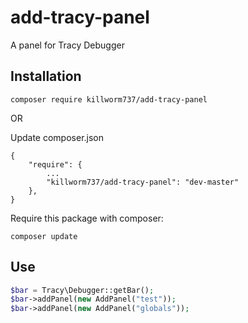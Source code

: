 # add-tracy-panel
A panel for Tracy Debugger

## Installation

```
composer require killworm737/add-tracy-panel
```

OR

Update composer.json
```
{
    "require": {
        ...
        "killworm737/add-tracy-panel": "dev-master"
    },
}
```

Require this package with composer:

```
composer update
```

Use
-----------

```php
$bar = Tracy\Debugger::getBar();
$bar->addPanel(new AddPanel("test"));
$bar->addPanel(new AddPanel("globals"));
```